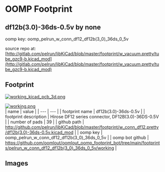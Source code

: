 # OOMP Footprint  
## df12b(3.0)-36ds-0.5v  by none  
  
oomp key: oomp_pelrun_w_conn_df12_df12b(3_0)_36ds_0_5v  
  
source repo at: [http://gitlab.com/pelrun/libKiCad/blob/master/footprint/w_vacuum.pretty/tube_gzc9-b.kicad_mod](http://gitlab.com/pelrun/libKiCad/blob/master/footprint/w_vacuum.pretty/tube_gzc9-b.kicad_mod)  
## Footprint  
  
[![working_kicad_pcb_3d.png](working_kicad_pcb_3d_600.png)](working_kicad_pcb_3d.png)  
  
[![working.png](working_600.png)](working.png)  
| name | value | 
| --- | --- | 
| footprint name | df12b(3.0)-36ds-0.5v | 
| footprint description | Hirose DF12 series connector, DF12B(3.0)-36DS-0.5V | 
| number of pads | 39 | 
| github path | http://github.com/pelrun/libKiCad/blob/master/footprint/w_conn_df12.pretty/df12b(3.0)-36ds-0.5v.kicad_mod | 
| oomp key | oomp_pelrun_w_conn_df12_df12b(3_0)_36ds_0_5v | 
| oomp bot github | https://github.com/oomlout/oomlout_oomp_footprint_bot/tree/main/footprints/pelrun_w_conn_df12_df12b(3_0)_36ds_0_5v/working | 
## Images  
